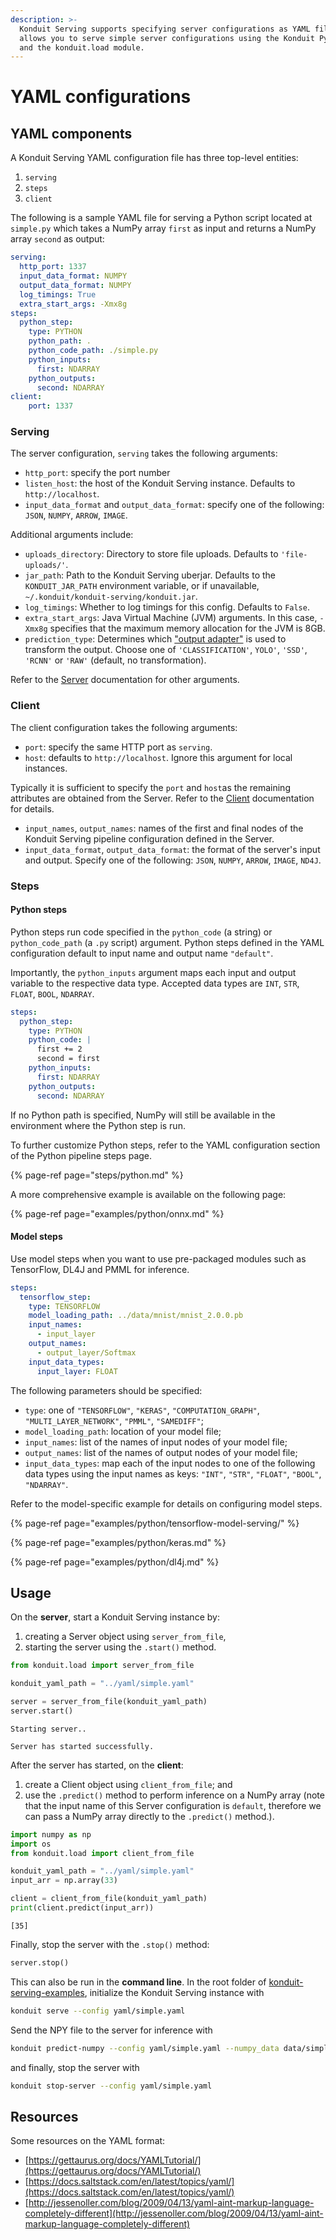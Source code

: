 ```yaml
---
description: >-
  Konduit Serving supports specifying server configurations as YAML files. This
  allows you to serve simple server configurations using the Konduit Python CLI
  and the konduit.load module.
---
```


# YAML configurations

## YAML components

A Konduit Serving YAML configuration file has three top-level entities: 

1. `serving`
2. `steps`
3. `client`

The following is a sample YAML file for serving a Python script located at `simple.py` which takes a NumPy array `first` as input and returns a NumPy array `second` as output:

```yaml
serving:
  http_port: 1337
  input_data_format: NUMPY
  output_data_format: NUMPY
  log_timings: True
  extra_start_args: -Xmx8g
steps:
  python_step:
    type: PYTHON
    python_path: .
    python_code_path: ./simple.py
    python_inputs:
      first: NDARRAY
    python_outputs:
      second: NDARRAY
client:
    port: 1337
```

### Serving

The server configuration, `serving` takes the following arguments:

* `http_port`: specify the port number 
* `listen_host`: the host of the Konduit Serving instance. Defaults to `http://localhost`. 
* `input_data_format` and `output_data_format`: specify one of the following: `JSON`, `NUMPY`, `ARROW`, `IMAGE`.

Additional arguments include: 

* `uploads_directory`: Directory to store file uploads. Defaults to `'file-uploads/'`.
* `jar_path`: Path to the Konduit Serving uberjar. Defaults to the `KONDUIT_JAR_PATH` environment variable, or if unavailable, `~/.konduit/konduit-serving/konduit.jar`. 
* `log_timings`: Whether to log timings for this config. Defaults to `False`.
* `extra_start_args`: Java Virtual Machine \(JVM\) arguments. In this case, `-Xmx8g` specifies that the maximum memory allocation for the JVM is 8GB. 
* `prediction_type`: Determines which ["output adapter"](https://github.com/KonduitAI/konduit-serving/tree/b247b211d5e2441e781ddc960bfed12dff446890/konduit-serving-api/src/main/java/ai/konduit/serving/output) is used to transform the output. Choose one of `'CLASSIFICATION'`, `YOLO'`, `'SSD'`, `'RCNN'` or `'RAW'` \(default, no transformation\). 

Refer to the [Server](server/inference.md) documentation for other arguments.

### Client

The client configuration takes the following arguments:

* `port`: specify the same HTTP port as `serving`. 
* `host`: defaults to `http://localhost`. Ignore this argument for local instances.

Typically it is sufficient to specify the `port` and `host`as the remaining attributes are obtained from the Server. Refer to the [Client](client/python-client.md) documentation for details.

* `input_names`, `output_names`: names of the first and final nodes of the Konduit Serving pipeline configuration defined in the Server. 
* `input_data_format`, `output_data_format`: the format of the server's input and output. Specify one of the following: `JSON`, `NUMPY`, `ARROW`, `IMAGE`, `ND4J`. 

### Steps

#### Python steps 

Python steps run code specified in the `python_code` \(a string\) or `python_code_path` \(a `.py` script\) argument. Python steps defined in the YAML configuration default to input name and output name `"default"`.  

Importantly, the `python_inputs` argument maps each input and output variable to the respective data type. Accepted data types are `INT`, `STR`, `FLOAT`, `BOOL`, `NDARRAY`.

```yaml
steps: 
  python_step: 
    type: PYTHON
    python_code: |
      first += 2
      second = first
    python_inputs:
      first: NDARRAY
    python_outputs:
      second: NDARRAY
```

If no Python path is specified, NumPy will still be available in the environment where the Python step is run. 

To further customize Python steps, refer to the YAML configuration section of the Python pipeline steps page. 

{% page-ref page="steps/python.md" %}

A more comprehensive example is available on the following page: 

{% page-ref page="examples/python/onnx.md" %}

#### Model steps 

Use model steps when you want to use pre-packaged modules such as TensorFlow, DL4J and PMML for inference. 

```yaml
steps:
  tensorflow_step:
    type: TENSORFLOW
    model_loading_path: ../data/mnist/mnist_2.0.0.pb
    input_names:
      - input_layer
    output_names:
      - output_layer/Softmax
    input_data_types:
      input_layer: FLOAT
```

The following parameters should be specified:

* `type`: one of `"TENSORFLOW"`, `"KERAS"`, `"COMPUTATION_GRAPH"`, `"MULTI_LAYER_NETWORK"`, `"PMML"`, `"SAMEDIFF"`;
* `model_loading_path`: location of your model file; 
* `input_names`: list of the names of input nodes of your model file;
* `output_names`: list of the names of output nodes of your model file;
* `input_data_types`: map each of the input nodes to one of the following data types using the input names as keys: `"INT"`, `"STR"`, `"FLOAT"`, `"BOOL"`, `"NDARRAY"`. 

Refer to the model-specific example for details on configuring model steps. 

{% page-ref page="examples/python/tensorflow-model-serving/" %}

{% page-ref page="examples/python/keras.md" %}

{% page-ref page="examples/python/dl4j.md" %}

## Usage

On the **server**, start a Konduit Serving instance by: 

1. creating a Server object using `server_from_file`, 
2. starting the server using the `.start()` method. 

```python
from konduit.load import server_from_file

konduit_yaml_path = "../yaml/simple.yaml"

server = server_from_file(konduit_yaml_path)
server.start()
```

```text
Starting server..

Server has started successfully.
```

After the server has started, on the **client**:

1. create a Client object using `client_from_file`; and
2. use the `.predict()` method to perform inference on a NumPy array \(note that the input name of this Server configuration is `default`, therefore we can pass a NumPy array directly to the `.predict()` method.\).

```python
import numpy as np 
import os
from konduit.load import client_from_file

konduit_yaml_path = "../yaml/simple.yaml"
input_arr = np.array(33)

client = client_from_file(konduit_yaml_path)
print(client.predict(input_arr))
```

```text
[35]
```

Finally, stop the server with the `.stop()` method: 

```python
server.stop()
```

This can also be run in the **command line**. In the root folder of [konduit-serving-examples](https://github.com/KonduitAI/konduit-serving-examples), initialize the Konduit Serving instance with 

```bash
konduit serve --config yaml/simple.yaml
```

Send the NPY file to the server for inference with 

```bash
konduit predict-numpy --config yaml/simple.yaml --numpy_data data/simple/input_arr.npy
```

and finally, stop the server with 

```bash
konduit stop-server --config yaml/simple.yaml
```

## Resources 

Some resources on the YAML format:

* [https://gettaurus.org/docs/YAMLTutorial/](https://gettaurus.org/docs/YAMLTutorial/)
* [https://docs.saltstack.com/en/latest/topics/yaml/](https://docs.saltstack.com/en/latest/topics/yaml/)
* [http://jessenoller.com/blog/2009/04/13/yaml-aint-markup-language-completely-different](http://jessenoller.com/blog/2009/04/13/yaml-aint-markup-language-completely-different)

